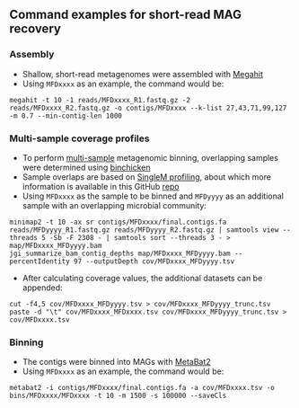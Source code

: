 ## Command examples for short-read MAG recovery

### Assembly
* Shallow, short-read metagenomes were assembled with [Megahit](https://github.com/voutcn/megahit)
* Using `MFDxxxx` as an example, the command would be:
```
megahit -t 10 -1 reads/MFDxxxx_R1.fastq.gz -2 reads/MFDxxxx_R2.fastq.gz -o contigs/MFDxxxx --k-list 27,43,71,99,127 -m 0.7 --min-contig-len 1000
```

### Multi-sample coverage profiles
* To perform [multi-sample](https://www.nature.com/articles/s41592-023-01934-8) metagenomic binning, overlapping samples were determined using [binchicken](https://github.com/AroneyS/binchicken)
* Sample overlaps are based on [SingleM profiling](https://github.com/wwood/singlem), about which more information is available in this GitHub [repo](https://github.com/cmc-aau/mfd_novelty_section)
* Using `MFDxxxx` as the sample to be binned and `MFDyyyy` as an additional sample with an overlapping microbial community:
```
minimap2 -t 10 -ax sr contigs/MFDxxxx/final.contigs.fa reads/MFDyyyy_R1.fastq.gz reads/MFDyyyy_R2.fastq.gz | samtools view --threads 5 -Sb -F 2308 - | samtools sort --threads 3 - > map/MFDxxxx_MFDyyyy.bam
jgi_summarize_bam_contig_depths map/MFDxxxx_MFDyyyy.bam --percentIdentity 97 --outputDepth cov/MFDxxxx_MFDyyyy.tsv
```
* After calculating coverage values, the additional datasets can be appended:
```
cut -f4,5 cov/MFDxxxx_MFDyyyy.tsv > cov/MFDxxxx_MFDyyyy_trunc.tsv
paste -d "\t" cov/MFDxxxx_MFDxxxx.tsv cov/MFDxxxx_MFDyyyy_trunc.tsv > cov/MFDxxxx.tsv
```

### Binning
* The contigs were binned into MAGs with [MetaBat2](https://bitbucket.org/berkeleylab/metabat)
* Using `MFDxxxx` as an example, the command would be:
```
metabat2 -i contigs/MFDxxxx/final.contigs.fa -a cov/MFDxxxx.tsv -o bins/MFDxxxx/MFDxxxx -t 10 -m 1500 -s 100000 --saveCls
```

[//]: # (Written by Mantas Sereika)
